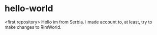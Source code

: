# hello-world
&lt;first repository>
Hello im from Serbia. I made account to, at least, try to make changes to RimWorld. 
